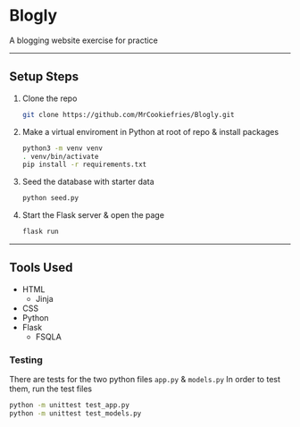 # Blogly

A blogging website exercise for practice

---

## Setup Steps

1. Clone the repo

    ```sh
    git clone https://github.com/MrCookiefries/Blogly.git
    ```

1. Make a virtual enviroment in Python at root of repo & install packages

    ```sh
    python3 -m venv venv
    . venv/bin/activate
    pip install -r requirements.txt
    ```

1. Seed the database with starter data

    ```sh
    python seed.py
    ```

1. Start the Flask server & open the page

    ```sh
    flask run
    ```

---

## Tools Used

- HTML
    - Jinja
- CSS
- Python
- Flask
    - FSQLA

### Testing

There are tests for the two python files `app.py` & `models.py`
In order to test them, run the test files
```sh
python -m unittest test_app.py
python -m unittest test_models.py
```
